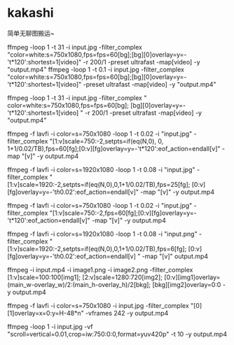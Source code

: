 # kakashi

简单无聊图搬运~

ffmpeg -loop 1 -t 31 -i input.jpg -filter_complex "color=white:s=750x1080,fps=fps=60[bg];[bg][0]overlay=y=-'t\*120':shortest=1[video]" -r 200/1 -preset ultrafast -map[video] -y "output.mp4"
ffmpeg -loop 1 -t 0.1 -i input.jpg -filter_complex "color=white:s=750x1080,fps=fps=60[bg];[bg][0]overlay=y=-'t\*120':shortest=1[video]" -preset ultrafast -map[video] -y "output.mp4"

ffmpeg
-loop 1
-t 31
-i input.jpg
-filter_complex
"
color=white:s=750x1080,fps=fps=60[bg];
[bg][0]overlay=y=-'t\*120':shortest=1[video]
"
-r 200/1 -preset ultrafast
-map[video]
-y "output.mp4"

ffmpeg -f lavfi -i color=s=750x1080 -loop 1 -t 0.02 -i "input.jpg" -filter_complex "[1:v]scale=750:-2,setpts=if(eq(N\,0)\, 0\, 1+1/0.02/TB),fps=60[fg];[0:v][fg]overlay=y=-'t\*120':eof_action=endall[v]" -map "[v]" -y output.mp4

ffmpeg -f lavfi -i color=s=1920x1080 -loop 1 -t 0.08 -i "input.jpg" -filter_complex "[1:v]scale=1920:-2,setpts=if(eq(N\,0)\,0\,1+1/0.02/TB),fps=25[fg]; [0:v][fg]overlay=y=-'t*h*0.02':eof_action=endall[v]" -map "[v]" -y output.mp4

ffmpeg -f lavfi -i color=s=750x1080 -loop 1 -t 0.02 -i "input.jpg" -filter_complex "[1:v]scale=750:-2,fps=60[fg];[0:v][fg]overlay=y=-'t\*120':eof_action=endall[v]" -map "[v]" -y output.mp4

ffmpeg
-f lavfi
-i color=s=1920x1080 -loop 1 -t 0.08
-i "input.png"
-filter_complex
"
[1:v]scale=1920:-2,setpts=if(eq(N\,0)\,0\,1+1/0.02/TB),fps=6[fg];
[0:v][fg]overlay=y=-'t*h*0.02':eof_action=endall[v]
"
-map "[v]" output.mp4

ffmpeg
-i input.mp4
-i image1.png
-i image2.png
-filter_complex
[1:v]scale=100:100[img1];
[2:v]scale=1280:720[img2];
[0:v][img1]overlay=(main_w-overlay_w)/2:(main_h-overlay_h)/2[bkg];
[bkg][img2]overlay=0:0
-y output.mp4

ffmpeg -f lavfi -i color=s=750x1080 -i input.jpg -filter_complex "[0][1]overlay=x=0:y=H-48\*n" -vframes 242 -y output.mp4

ffmpeg -loop 1 -i input.jpg -vf "scroll=vertical=0.01,crop=iw:750:0:0,format=yuv420p" -t 10 -y output.mp4
